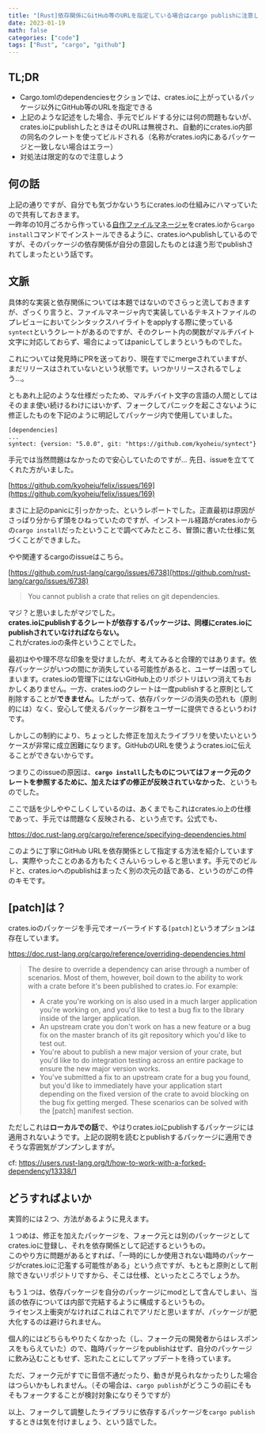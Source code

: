 ```yaml
---
title: "[Rust]依存関係にGitHub等のURLを指定している場合はcargo publishに注意しよう"
date: 2023-01-19
math: false
categories: ["code"]
tags: ["Rust", "cargo", "github"]
---
```

## TL;DR
- Cargo.tomlのdependenciesセクションでは、crates.ioに上がっているパッケージ以外にGitHub等のURLを指定できる
- 上記のような記述をした場合、手元でビルドする分には何の問題もないが、crates.ioにpublishしたときはそのURLは無視され、自動的にcrates.io内部の同名のクレートを使ってビルドされる（名称がcrates.io内にあるパッケージと一致しない場合はエラー）
- 対処法は限定的なので注意しよう

## 何の話
上記の通りですが、自分でも気づかないうちにcrates.ioの仕組みにハマっていたので共有しておきます。  
一昨年の10月ごろから作っている[自作ファイルマネージャ](https://github.com/kyoheiu/felix)をcrates.ioから`cargo install`コマンドでインストールできるように、crates.ioへpublishしているのですが、そのパッケージの依存関係が自分の意図したものとは違う形でpublishされてしまったという話です。

## 文脈
具体的な実装と依存関係については本題ではないのでさらっと流しておきますが、ざっくり言うと、ファイルマネージャ内で実装しているテキストファイルのプレビューにおいてシンタックスハイライトをapplyする際に使っている`syntect`というクレートがあるのですが、そのクレート内の関数がマルチバイト文字に対応しておらず、場合によってはpanicしてしまうというものでした。

これについては発見時にPRを送っており、現在すでにmergeされていますが、まだリリースはされていないという状態です。いつかリリースされるでしょう…。

ともあれ上記のような仕様だったため、マルチバイト文字の言語の人間としてはそのまま使い続けるわけにはいかず、フォークしてパニックを起こさないように修正したものを下記のように明記してパッケージ内で使用していました。

```
[dependencies]
...
syntect: {version: "5.0.0", git: "https://github.com/kyoheiu/syntect"}
```

手元では当然問題はなかったので安心していたのですが…
先日、issueを立ててくれた方がいました。

[https://github.com/kyoheiu/felix/issues/169](https://github.com/kyoheiu/felix/issues/169)

まさに上記のpanicに引っかかった、というレポートでした。正直最初は原因がさっぱり分からず頭をひねっていたのですが、インストール経路がcrates.ioからの`cargo install`だったということで調べてみたところ、冒頭に書いた仕様に気づくことができました。

やや関連するcargoのissueはこちら。

[https://github.com/rust-lang/cargo/issues/6738](https://github.com/rust-lang/cargo/issues/6738)

> You cannot publish a crate that relies on git dependencies.

マジ？と思いましたがマジでした。  
**crates.ioにpublishするクレートが依存するパッケージは、同様にcrates.ioにpublishされていなければならない。**  
これがcrates.ioの条件ということでした。

最初はやや理不尽な印象を受けましたが、考えてみると合理的ではあります。依存パッケージがいつの間にか消失している可能性があると、ユーザーは困ってしまいます。crates.ioの管理下にはないGitHub上のリポジトリはいつ消えてもおかしくありません。一方、crates.ioのクレートは一度publishすると原則として削除することが**できません**。したがって、依存パッケージの消失の恐れも（原則的には）なく、安心して使えるパッケージ群をユーザーに提供できるというわけです。

しかしこの制約により、ちょっとした修正を加えたライブラリを使いたいというケースが非常に成立困難になります。GitHubのURLを使うようcrates.ioに伝えることができないからです。

つまりこのissueの原因は、**`cargo install`したものについてはフォーク元のクレートを参照するために、加えたはずの修正が反映されていなかった**、というものでした。

ここで話を少しややこしくしているのは、あくまでもこれはcrates.io上の仕様であって、手元では問題なく反映される、という点です。公式でも、

https://doc.rust-lang.org/cargo/reference/specifying-dependencies.html

このように丁寧にGitHub URLを依存関係として指定する方法を紹介していますし、実際やったことのある方もたくさんいらっしゃると思います。手元でのビルドと、crates.ioへのpublishはまったく別の次元の話である、というのがこの件のキモです。

## [patch]は？
crates.ioのパッケージを手元でオーバーライドする`[patch]`というオプションは存在しています。

https://doc.rust-lang.org/cargo/reference/overriding-dependencies.html

>The desire to override a dependency can arise through a number of scenarios. Most of them, however, boil down to the ability to work with a crate before it's been published to crates.io. For example:
> - A crate you're working on is also used in a much larger application you're working on, and you'd like to test a bug fix to the library inside of the larger application.
> - An upstream crate you don't work on has a new feature or a bug fix on the master branch of its git repository which you'd like to test out.
> - You're about to publish a new major version of your crate, but you'd like to do integration testing across an entire package to ensure the new major version works.
> - You've submitted a fix to an upstream crate for a bug you found, but you'd like to immediately have your application start depending on the fixed version of the crate to avoid blocking on the bug fix getting merged.
> These scenarios can be solved with the [patch] manifest section.

ただしこれは**ローカルでの話**で、やはりcrates.ioにpublishするパッケージには適用されないようです。上記の説明を読むとpublishするパッケージに適用できそうな雰囲気がプンプンしますが。

cf:
https://users.rust-lang.org/t/how-to-work-with-a-forked-dependency/13338/1

## どうすればよいか
実質的には２つ、方法があるように見えます。

１つめは、修正を加えたパッケージを、フォーク元とは別のパッケージとしてcrates.ioに登録し、それを依存関係として記述するというもの。  
このやり方に問題があるとすれば、「一時的にしか使用されない臨時のパッケージがcrates.ioに氾濫する可能性がある」という点ですが、もともと原則として削除できないリポジトリですから、そこは仕様、といったところでしょうか。

もう１つは、依存パッケージを自分のパッケージにmodとして含んでしまい、当該の依存については内部で完結するように構成するというもの。  
ライセンス上衝突がなければこれはこれでアリだと思いますが、パッケージが肥大化するのは避けられません。

個人的にはどちらもやりたくなかった（し、フォーク元の開発者からはレスポンスをもらえていた）ので、臨時パッケージをpublishはせず、自分のパッケージに飲み込むこともせず、忘れたことにしてアップデートを待っています。

ただ、フォーク元がすでに音信不通だったり、動きが見られなかったりした場合はつらいかもしれません。（その場合は、`cargo publish`がどうこうの前にそもそもフォークすることが検討対象になりそうですが）

以上、フォークして調整したライブラリに依存するパッケージを`cargo publish`するときは気を付けましょう、という話でした。

